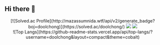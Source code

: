 ## Hi there 👋

<div align="center"> 
  [![Solved.ac Profile](http://mazassumnida.wtf/api/v2/generate_badge?boj=doolchong)](https://solved.ac/doolchong/)
  <img src="https://github-readme-stats.vercel.app/api?username=doolchong&show_icons=true&theme=cobalt"/></a>
  <img src="https://github-readme-stats.vercel.app/api/top-langs/?username=doolchong&layout=compact&theme=cobalt"/></a>
</div>
<div align="center">
  ![Top Langs](https://github-readme-stats.vercel.app/api/top-langs/?username=doolchong&layout=compact&theme=cobalt)
</div>
<!--
**doolchong/doolchong** is a ✨ _special_ ✨ repository because its `README.md` (this file) appears on your GitHub profile.

Here are some ideas to get you started:

- 🔭 I’m currently working on ...
- 🌱 I’m currently learning ...
- 👯 I’m looking to collaborate on ...
- 🤔 I’m looking for help with ...
- 💬 Ask me about ...
- 📫 How to reach me: ...
- 😄 Pronouns: ...
- ⚡ Fun fact: ...
-->
